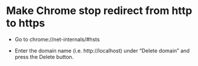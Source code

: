 # Make Chrome stop redirect from http to https
* Go to chrome://net-internals/#hsts

* Enter the domain name (i.e. http://localhost) under “Delete domain” and press the Delete button.
